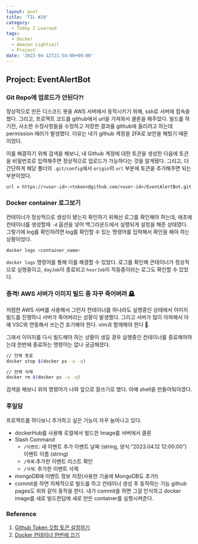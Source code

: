 ```yaml
---
layout: post
title: 'TIL #28'
category:
  - Today I Learned
tags:
  - Docker
  - Amazon Lightsail
  - Project
date: '2023-04-12T21:54:00+09:00'
---
```


## Project: EventAlertBot

### Git Repo에 업로드가 안된다?!

정상적으로 만든 디스코드 봇을 AWS 서버에서 동작시키기 위해, ssh로 서버에 접속을 했다. 그리고, 프로젝트 코드를 github에서 url을 가져와서 클론을 해주었다. 빌드를 하기전, 사소한 수정사항들을 수정하고 저장한 결과를 github에 올리려고 하는데 permission 에러가 발생했다. 이유는 내가 github 계정을 2FA로 보안을 해뒀기 때문이었다.

이를 해결하기 위해 검색을 해보니, 내 Github 계정에 대한 토큰을 생성한 다음에 토큰을 비밀번호로 입력해주면 정상적으로 업로드가 가능하다는 것을 알게됐다. 그리고, 더 간단하게 해당 폴더의 `.git/config`에서 `origin`의 `url` 부분에 토큰을 추가해주면 되는 부분이었다.

```
url = https://<user-id>:<token>@github.com/<user-id>/EventAlertBot.git
```

### Docker container 로그보기

컨테이너가 정상적으로 생성이 됐는지 확인하기 위해선 로그를 확인해야 하는데, 애초에 컨테이너를 생성할때 `-d` 옵션을 넣어 백그라운드에서 실행되게 설정을 해준 상태였다. 그렇기에 log를 확인하려면 log를 확인할 수 있는 명령어를 입력해서 확인을 해야 하는 상황이었다.

```bash
docker logs <container_name>
```

`docker logs` 명령어를 통해 이를 해결할 수 있었다. 로그를 확인해 콘테이너가 정상적으로 실행중이고, `dayJob`이 종료되고 `hourJob`이 작동중이라는 로그도 확인할 수 있었다.

### 충격! AWS 서버가 이미지 빌드 중 자꾸 죽어버려 🪦

저렴한 AWS 서버를 사용해서 그런지 컨테이너를 하나라도 실행중인 상테에서 이미지 빌드를 진행하니 서버가 죽어버리는 상황이 발생했다. 그리고 서버가 많이 아파해서 아예 VSC와 연동해서 쓰는건 포기해야 한다. vim과 함께해야 한다 🥹.

그래서 이미지를 다시 빌드해야 하는 상황이 생길 경우 실행중인 컨테이너를 종료해야하는데 한번에 종료하는 명령어는 없나 궁금해졌다.

```bash
// 전체 종료
docker stop $(docker ps -a -q)

// 전체 삭제
docker rm $(docker ps -a -q)
```

검색을 해보니 위의 명령어가 나와 앞으로 잘쓰기로 했다. 아예 shell을 만들어둬야겠다.

### 후일담

프로젝트를 하다보니 추가하고 싶은 기능이 자꾸 늘어나고 있다.

- dockerHub를 사용해 로컬에서 빌드한 Image를 서버에서 클론
- Slash Command
  - `/이벤트`: 새 이벤트 추가
    이벤트 날짜 (string, 양식:”2023.04.12 12:00:00”)
    이벤트 이름 (string)
  - `/목록`:추가한 이벤트 리스트 확인
  - `/삭제`: 추가한 이벤트 삭제
- mongoDB에 이벤트 정보 저장(사용한 기술에 MongoDB도 추가!)
- commit을 하면 자체적으로 빌드를 하고 컨테이너 생성 후 동작하는 기능
  github pages도 위와 같이 동작을 한다. 내가 commit을 하면 그걸 인식하고 docker image를 새로 빌드한담에 새로 만든 container를 실행시켜준다.

### Reference

1. [Github Token 깃헙 토큰 설정하기](https://cpro95.tistory.com/456)
2. [Docker 컨테이너 한번에 끄기](https://comcube.tistory.com/entry/Docker-%EC%BB%A8%ED%85%8C%EC%9D%B4%EB%84%88-%ED%95%9C%EB%B2%88%EC%97%90-%EB%81%84%EA%B8%B0)
